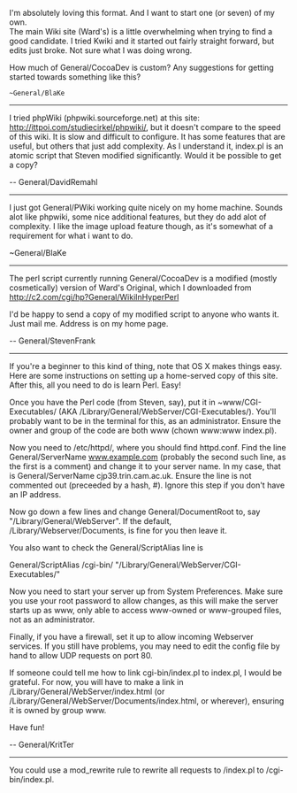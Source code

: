 

I'm absolutely loving this format. And I want to start one (or seven) of my own.  
The main Wiki site (Ward's) is a little overwhelming when trying to find a good candidate. I tried Kwiki and it started out fairly straight forward, but edits just broke. Not sure what I was doing wrong.

How much of General/CocoaDev is custom? Any suggestions for getting started towards something like this?

    ~General/BlaKe

----

I tried phpWiki (phpwiki.sourceforge.net) at this site: http://ittpoi.com/studiecirkel/phpwiki/, but it doesn't compare to the speed of this wiki. It is slow and difficult to configure. It has some features that are useful, but others that just add complexity. As I understand it, index.pl is an atomic script that Steven modified significantly. Would it be possible to get a copy?

-- General/DavidRemahl

----

I just got General/PWiki working quite nicely on my home machine. Sounds alot like phpwiki, some nice additional features, but they do add alot of complexity.  I like the image upload feature though, as it's somewhat of a requirement for what i want to do.

   ~General/BlaKe

----

The perl script currently running General/CocoaDev is a modified (mostly cosmetically) version of Ward's Original, which I downloaded from http://c2.com/cgi/hp?General/WikiInHyperPerl

I'd be happy to send a copy of my modified script to anyone who wants it.  Just mail me.  Address is on my home page.

-- General/StevenFrank

----

If you're a beginner to this kind of thing, note that OS X makes things easy. Here are some instructions on setting up a home-served copy of this site. After this, all you need to do is learn Perl. Easy!

Once you have the Perl code (from Steven, say), put it in ~www/CGI-Executables/ (AKA /Library/General/WebServer/CGI-Executables/). You'll probably want to be in the terminal for this, as an administrator. Ensure the owner and group of the code are both www (chown www:www index.pl).

Now you need to /etc/httpd/, where you should find httpd.conf. Find the line General/ServerName www.example.com (probably the second such line, as the first is a comment) and change it to your server name. In my case, that is General/ServerName cjp39.trin.cam.ac.uk. Ensure the line is not commented out (preceeded by a hash, #). Ignore this step if you don't have an IP address.

Now go down a few lines and change General/DocumentRoot to, say "/Library/General/WebServer". If the default, /Library/Webserver/Documents, is fine for you then leave it.

You also want to check the General/ScriptAlias line is

General/ScriptAlias /cgi-bin/ "/Library/General/WebServer/CGI-Executables/"

Now you need to start your server up from System Preferences. Make sure you use your root password to allow changes, as this will make the server starts up as www, only able to access www-owned or www-grouped files, not as an administrator.

Finally, if you have a firewall, set it up to allow incoming Webserver services. If you still have problems, you may need to edit the config file by hand to allow UDP requests on port 80.

If someone could tell me how to link cgi-bin/index.pl to index.pl, I would be grateful. For now, you will have to make a link in /Library/General/WebServer/index.html (or /Library/General/WebServer/Documents/index.html, or wherever), ensuring it is owned by group www.

Have fun!

-- General/KritTer

----

You could use a mod_rewrite rule to rewrite all requests to /index.pl to /cgi-bin/index.pl.